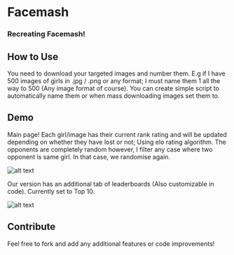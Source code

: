 # Facemash
### Recreating Facemash! 

## How to Use
You need to download your targeted images and number them. E.g if I have 500 images of girls in .jpg / .png  or any format; I must name them 1 all the way to 500 (Any image format of course). You can create simple script to automatically name them or when mass downloading images set them to.

## Demo

Main page! Each girl/image has their current rank rating and will be updated depending on whether they have lost or not; Using elo rating algorithm. The opponents are completely random however, I filter any case where two opponent is same girl. In that case, we randomise again.

![alt text](https://github.com/unobatbayar/facemash/blob/master/images/start.png) 

Our version has an additional tab of leaderboards (Also customizable in code). Currently set to Top 10.

![alt text](https://github.com/unobatbayar/facemash/blob/master/images/leaderboards.png)

## Contribute

Feel free to fork and add any additional features or code improvements! 

